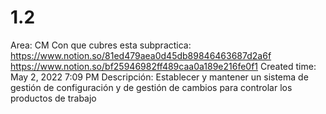 # 1.2

Area: CM
Con que cubres esta subpractica: https://www.notion.so/81ed479aea0d45db89846463687d2a6f 
https://www.notion.so/bf25946982ff489caa0a189e216fe0f1 
Created time: May 2, 2022 7:09 PM
Descripción: Establecer y mantener un sistema de gestión de configuración y de gestión de
cambios para controlar los productos de trabajo